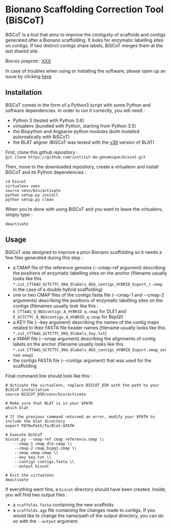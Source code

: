 # Bionano Scaffolding Correction Tool (BiSCoT)
BiSCoT is a tool that aims to improve the contiguity of scaffolds and contigs generated after a Bionano scaffolding. It looks for enzymatic labelling sites on contigs. If two distinct contigs share labels, BiSCoT merges them at the last shared site.

Biorxiv preprint : [XXX](https://www.biorxiv.org/ "BiSCoT Biorxiv preprint")

In case of troubles when using or installing the software, please open up an issue by clicking [here](https://github.com/institut-de-genomique/biscot/issues/new "Github issue page").

## Installation

BiSCoT comes in the form of a Python3 script with some Python and software dependencies. In order to run it correctly, you will need :
- Python 3 (tested with Python 3.6)
- virtualenv (bundled with Python, starting from Python 3.5)
- the Biopython and Argparse python modules (both installed automatically with BiSCoT)
- the BLAT aligner (BiSCoT was tested with the [v36](https://hgwdev.gi.ucsc.edu/~kent/src/blatSrc36.zip "BLAT v36") version of BLAT)

First, clone this github repository :<br>
`git clone https://github.com/institut-de-genomique/biscot.git`<br>

Then, move to the downloaded repository, create a virtualenv and install BiSCoT and its Python dependencies :<br>
```
cd biscot
virtualenv venv
source venv/bin/activate
python setup.py install
python setup.py clean
```
When you're done with using BiSCoT and you want to leave the virtualenv, simply type :
```
deactivate
```

## Usage

BiSCoT was designed to improve a prior Bionano scaffolding so it needs a few files generated during this step :
- a CMAP file of the reference genome (--cmap-ref argument) describing the positions of enzymatic labelling sites on the anchor (filename usually looks like this `*.cut_CTTAAG_GCTCTTC_0kb_0labels_NGS_contigs_HYBRID_Export_r.cmap` in the case of a double hybrid scaffolding)
- one or two CMAP files of the contigs fasta file (--cmap-1 and --cmap-2 arguments) describing the positions of enzymatic labelling sites on the contigs (filenames usually look like this : `E_CTTAAG_Q_NGScontigs_A_HYBRID_q.cmap` for DLE1 and `E_GCTCTTC_Q_NGScontigs_A_HYBRID_q.cmap` for BspQI)
- a KEY file (--key argument) describing the names of the contig maps related to their FASTA file header names (filename usually looks like this `*.cut_CTTAAG_GCTCTTC_0kb_0labels_key.txt`)
- a XMAP file (--xmap argument) describing the alignments of contig labels on the anchor (filename usually looks like this `*.cut_CTTAAG_GCTCTTC_0kb_0labels_NGS_contigs_HYBRID_Export.xmap_sorted.xmap`)
- the contigs FASTA file (--contigs argument) that was used for the scaffolding

Final command line should look like this :
```
# Activate the virtualenv, replace BISCOT_DIR with the path to your BiSCoT installation
source BISCOT_DIR/venv/bin/activate

# Make sure that BLAT is in your $PATH
which blat

# If the previous command returned an error, modify your $PATH to include the blat directory
export PATH=Path/To/Blat:$PATH

# Execute BiSCoT
biscot.py --cmap-ref cmap_reference.cmap \\
    --cmap-1 cmap_dle.cmap \\
    --cmap-2 cmap_bspq1.cmap \\
    --xmap xmap.xmap \\
    --key key.txt \\
    --contigs contigs.fasta \\
    --output biscot
    
# Exit the virtualenv
deactivate
```

If everything went fine, a `biscot` directory should have been created. Inside, you will find two output files :
- a `scaffolds.fasta` containing the new scaffolds 
- a `scaffolds.agp` file containing the changes made to contigs. 
If you would like to change the name/path of the output directory, you can do so with the `--output` argument.
